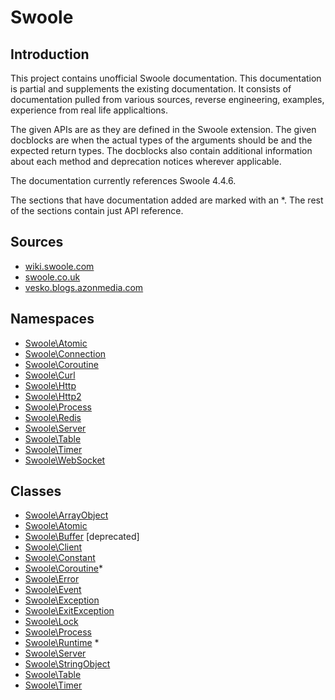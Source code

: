 # Swoole

## Introduction

This project contains unofficial Swoole documentation. This documentation is partial and supplements the existing documentation.
It consists of documentation pulled from various sources, reverse engineering, examples, experience from real life applicaltions.

The given APIs are as they are defined in the Swoole extension.
The given docblocks are when the actual types of the arguments should be and the expected return types.
The docblocks also contain additional information about each method and deprecation notices wherever applicable.

The documentation currently references Swoole 4.4.6.

The sections that have documentation added are marked with an *. The rest of the sections contain just API reference.

## Sources

- [wiki.swoole.com](http://wiki.swoole.com)
- [swoole.co.uk](http://swoole.co.uk)
- [vesko.blogs.azonmedia.com](http://vesko.blogs.azonmedia.com)

## Namespaces
* [Swoole\Atomic](Atomic)
* [Swoole\Connection](Connection)
* [Swoole\Coroutine](Coroutine)
* [Swoole\Curl](Curl)
* [Swoole\Http](Http)
* [Swoole\Http2](Http2)
* [Swoole\Process](Process)
* [Swoole\Redis](Redis)
* [Swoole\Server](Server)
* [Swoole\Table](Table)
* [Swoole\Timer](Timer)
* [Swoole\WebSocket](WebSocket)


## Classes
* [Swoole\ArrayObject](ArrayObject.md)
* [Swoole\Atomic](Atomic.md)
* [Swoole\Buffer](Buffer.md) [deprecated]
* [Swoole\Client](Client.md)
* [Swoole\Constant](Constant.md)
* [Swoole\Coroutine](Coroutine.md)*
* [Swoole\Error](Error.md)
* [Swoole\Event](Event.md)
* [Swoole\Exception](Exception.md)
* [Swoole\ExitException](ExitException.md)
* [Swoole\Lock](Lock.md)
* [Swoole\Process](Process.md)
* [Swoole\Runtime](Runtime.md) *
* [Swoole\Server](Server.md)
* [Swoole\StringObject](StringObject.md)
* [Swoole\Table](Table.md)
* [Swoole\Timer](Timer.md)

